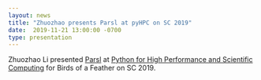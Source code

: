 ```yaml
---
layout: news
title: "Zhuozhao presents Parsl at pyHPC on SC 2019"
date:  2019-11-21 13:00:00 -0700
type: presentation
---
```


Zhuozhao Li presented [Parsl](http://parsl-project.org/) at [Python for High Performance and Scientific Computing](https://sc19.supercomputing.org/session/?sess=sess400) for Birds of a Feather on SC 2019.
